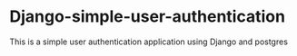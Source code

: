# Django-simple-user-authentication
This is a simple user authentication application using Django and postgres
